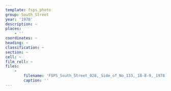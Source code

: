 ```yaml
---
template: fsps_photo
group: South_Street
year: '1978'
description: ~
places:
    - ''
coordinates: ~
heading: ~
classification: ~
section: ~
cell: ~
film_roll: ~
files:
    -
        filename: 'FSPS_South_Street_028,_Side_of_No_133,_18-8-9,_1978-80.png'
        caption: ''
---
```

